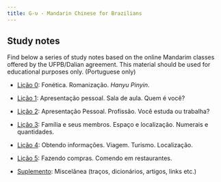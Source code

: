 ```yaml
---
title: G-υ - Mandarin Chinese for Brazilians
---
```


## Study notes

Find below a series of study notes based on the online Mandarim classes offered by the UFPB/Dalian agreement. This material should be used for educational purposes only. (Portuguese only)

- [Lição 0](../_media/files/mandarim/licao-0.pdf): Fonética. Romanização. _Hanyu Pinyin_.

- [Lição 1](../_media/files/mandarim/licao-1.pdf): Apresentação pessoal. Sala de aula. Quem é você?

- [Lição 2](../_media/files/mandarim/licao-2.pdf): Apresentação Pessoal. Profissão. Você estuda ou trabalha?

- [Lição 3](../_media/files/mandarim/licao-3.pdf): Família e seus membros. Espaço e localização. Numerais e quantidades.

- [Lição 4](../_media/files/mandarim/licao-4.pdf): Obtendo informações. Viagem. Turismo. Localização.

- [Lição 5](../_media/files/mandarim/licao-5.pdf): Fazendo compras. Comendo em restaurantes.

- [Suplemento](../_media/files/mandarim/licao-suplemento.pdf): Miscelânea (traços, dicionários, artigos, links etc.)
